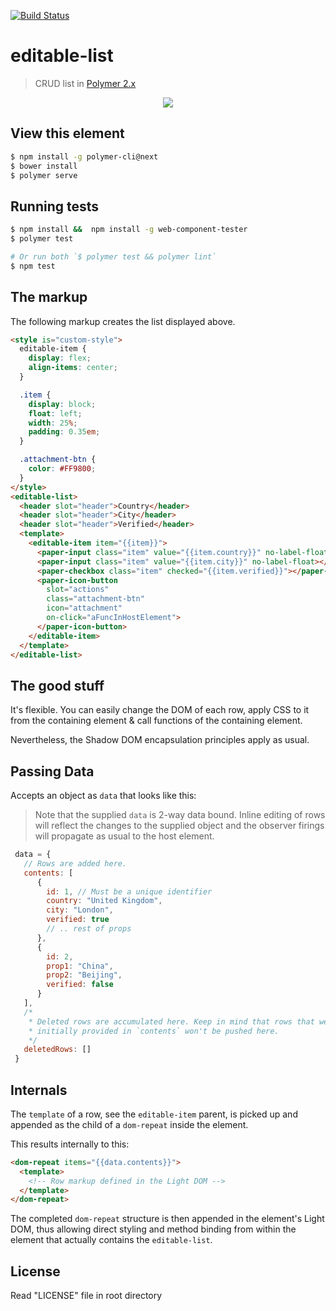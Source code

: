 [![Build Status](https://travis-ci.org/nicholaswmin/editable-list.svg?branch=master)](https://travis-ci.org/nicholaswmin/editable-list)


# editable-list

> CRUD list in [Polymer 2.x][1]

<div style="text-align:center"><img src="http://i.imgur.com/p1fm4eE.png"/></div>

## View this element

```bash
$ npm install -g polymer-cli@next
$ bower install
$ polymer serve
```

## Running tests

```bash
$ npm install &&  npm install -g web-component-tester
$ polymer test

# Or run both `$ polymer test && polymer lint`
$ npm test
```

## The markup

The following markup creates the list displayed above.

```html
<style is="custom-style">
  editable-item {
    display: flex;
    align-items: center;
  }

  .item {
    display: block;
    float: left;
    width: 25%;
    padding: 0.35em;
  }

  .attachment-btn {
    color: #FF9800;
  }
</style>
<editable-list>
  <header slot="header">Country</header>
  <header slot="header">City</header>
  <header slot="header">Verified</header>
  <template>
    <editable-item item="{{item}}">
      <paper-input class="item" value="{{item.country}}" no-label-float></paper-input>
      <paper-input class="item" value="{{item.city}}" no-label-float></paper-input>
      <paper-checkbox class="item" checked="{{item.verified}}"></paper-checkbox>
      <paper-icon-button
        slot="actions"
        class="attachment-btn"
        icon="attachment"
        on-click="aFuncInHostElement">
      </paper-icon-button>
    </editable-item>
  </template>
</editable-list>
```


## The good stuff

It's flexible. You can easily change the DOM of each row, apply CSS to it
from the containing element & call functions of the containing element.

Nevertheless, the Shadow DOM encapsulation principles apply as usual.


## Passing Data

Accepts an object as `data` that looks like this:

> Note that the supplied `data` is 2-way data bound. Inline editing of rows
will reflect the changes to the supplied object and the observer firings will
propagate as usual to the host element.

```javascript
 data = {
   // Rows are added here.
   contents: [
      {
        id: 1, // Must be a unique identifier
        country: "United Kingdom",
        city: "London",
        verified: true
        // .. rest of props
      },
      {
        id: 2,
        prop1: "China",
        prop2: "Beijing",
        verified: false
      }
   ],
   /*
    * Deleted rows are accumulated here. Keep in mind that rows that weren't
    * initially provided in `contents` won't be pushed here.
    */
   deletedRows: []
 }
```

## Internals

The `template` of a row, see the `editable-item` parent, is picked up and
appended as the child of a `dom-repeat` inside the element.

This results internally to this:

```html
<dom-repeat items="{{data.contents}}">
  <template>
    <!-- Row markup defined in the Light DOM -->
  </template>
</dom-repeat>
```

The completed `dom-repeat` structure is then appended in the element's Light DOM,
thus allowing
direct styling and method binding from within the element that actually contains
the `editable-list`.

[1]:https://www.polymer-project.org/2.0/docs/about_20

## License

Read "LICENSE" file in root directory
